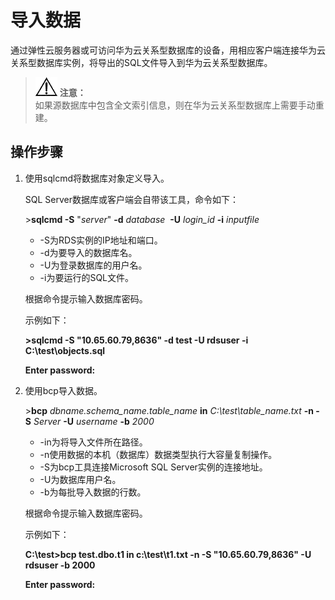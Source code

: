 # 导入数据<a name="TOPIC_0142028213"></a>

通过弹性云服务器或可访问华为云关系型数据库的设备，用相应客户端连接华为云关系型数据库实例，将导出的SQL文件导入到华为云关系型数据库。

>![](public_sys-resources/icon-notice.gif) **注意：**   
>如果源数据库中包含全文索引信息，则在华为云关系型数据库上需要手动重建。  

## 操作步骤<a name="sdc50ea3392c942fcadd8fac0d7d89861"></a>

1.  使用sqlcmd将数据库对象定义导入。

    SQL Server数据库或客户端会自带该工具，命令如下：

    \>**sqlcmd -S** "_server_" **-d** _database_  **-U** _login\_id_ **-i** _inputfile_

    -   -S为RDS实例的IP地址和端口。
    -   -d为要导入的数据库名。
    -   -U为登录数据库的用户名。
    -   -i为要运行的SQL文件。

    根据命令提示输入数据库密码。

    示例如下：

    **\>sqlcmd -S "10.65.60.79,8636" -d test -U rdsuser -i C:\\test\\objects.sql**

    **Enter password:**

2.  使用bcp导入数据。

    \>**bcp** _dbname.schema\_name.table\_name_ **in** _C:\\test\\table\_name.txt_ **-n -S** _Server_ **-U** _username_ **-b** _2000_

    -   -in为将导入文件所在路径。
    -   -n使用数据的本机（数据库）数据类型执行大容量复制操作。
    -   -S为bcp工具连接Microsoft SQL Server实例的连接地址。
    -   -U为数据库用户名。
    -   -b为每批导入数据的行数。

    根据命令提示输入数据库密码。

    示例如下：

    **C:\\test\>bcp test.dbo.t1 in c:\\test\\t1.txt -n -S "10.65.60.79,8636" -U rdsuser -b 2000**

    **Enter password:**


